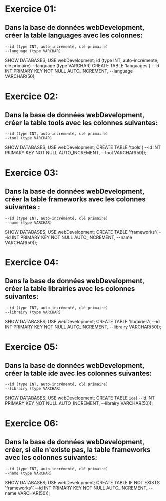 # Exercice 01:

## Dans la base de données webDevelopment, créer la table languages avec les colonnes:
    --id (type INT, auto-incrémenté, clé primaire)
    --language (type VARCHAR)

SHOW DATABASES;
USE webDevelopment;
id (type INT, auto-incrémenté, clé primaire) --language (type VARCHAR)
CREATE TABLE 'languages'(
--id INT PRIMARY KEY NOT NULL AUTO_INCREMENT,
--language VARCHAR(50);

# Exercice 02:

## Dans la base de données webDevelopment, créer la table tools avec les colonnes suivantes: 
    --id (type INT, auto-incrémenté, clé primaire)
    --tool (type VARCHAR)

SHOW DATABASES;
USE webDevelopment;
CREATE TABLE 'tools'(
--id INT PRIMARY KEY NOT NULL AUTO_INCREMENT,
--tool VARCHAR(50));

# Exercice 03:

## Dans la base de données webDevelopment, créer la table frameworks avec les colonnes suivantes : 
    --id (type INT, auto-incrémenté, clé primaire)
    --name (type VARCHAR)

SHOW DATABASES;
USE webDevelopment;
CREATE TABLE 'frameworks'(
--id INT PRIMARY KEY NOT NULL AUTO_INCREMENT,
--name VARCHAR(50));

# Exercice 04:

## Dans la base de données webDevelopment, créer la table librairies avec les colonnes suivantes:
    --id (type INT, auto-incrémenté, clé primaire)
    --librairy (type VARCHAR)

SHOW DATABASES;
USE webDevelopment;
CREATE TABLE 'librairies'(
--id INT PRIMARY KEY NOT NULL AUTO_INCREMENT,
--librairy VARCHAR(50));

# Exercice 05: 

## Dans la base de données webDevelopment, créer la table ide avec les colonnes suivantes:
    --id (type INT, auto-incrémenté, clé primaire)
    --librairy (type VARCHAR)

SHOW DATABASES;
USE webDevelopment;
CREATE TABLE `ide`(
--id INT PRIMARY KEY NOT NULL AUTO_INCREMENT,
--librairy VARCHAR(50));

# Exercice 06:

## Dans la base de données webDevelopment, créer, si elle n'existe pas, la table frameworks avec les colonnes suivantes:
    --id (type INT, auto-incrémenté, clé primaire)
    --name (type VARCHAR)

SHOW DATABASES;
USE webDevelopment;
CREATE TABLE IF NOT EXISTS 'frameworks'(
--id INT PRIMARY KEY NOT NULL AUTO_INCREMENT,
--name VARCHAR(50));